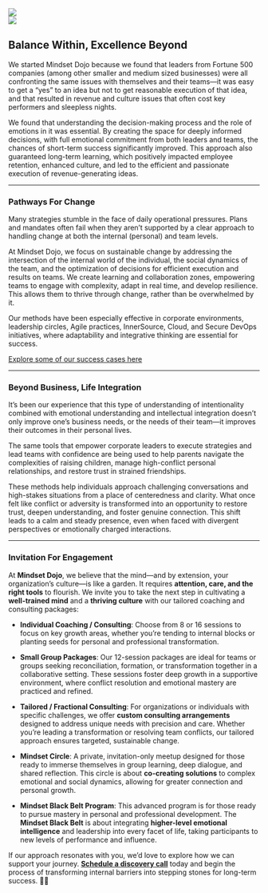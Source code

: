 
<div class="row">
    <div class="col-md-5 col-sm-4 text-center">
        <img class="img-fluid" src="images/DojoLogo-Black-Center.png" style="max-height:350px">
    </div>
    <div class="col-md-7 col-sm-8 text-right d-none d-sm-block">
        <img class="img-fluid" src="images/Pagoda-Black.png" style="max-height:350px">
    </div>
</div>

## Balance Within, Excellence Beyond

We started Mindset Dojo because we found that leaders from Fortune 500 companies (among other smaller and medium sized businesses) were all confronting the same issues with themselves and their teams—it was easy to get a “yes” to an idea but not to get reasonable execution of that idea, and that resulted in revenue and culture issues that often cost key performers and sleepless nights. 

We found that understanding the decision-making process and the role of emotions in it was essential. By creating the space for deeply informed decisions, with full emotional commitment from both leaders and teams, the chances of short-term success significantly improved. This approach also guaranteed long-term learning, which positively impacted employee retention, enhanced culture, and led to the efficient and passionate execution of revenue-generating ideas.

---

### Pathways For Change

Many strategies stumble in the face of daily operational pressures. Plans and mandates often fail when they aren’t supported by a clear approach to handling change at both the internal (personal) and team levels.

At Mindset Dojo, we focus on sustainable change by addressing the intersection of the internal world of the individual, the social dynamics of the team, and the optimization of decisions for efficient execution and results on teams.  We create learning and collaboration zones, empowering teams to engage with complexity, adapt in real time, and develop resilience. This allows them to thrive through change, rather than be overwhelmed by it.

Our methods have been especially effective in corporate environments, leadership circles, Agile practices, InnerSource, Cloud, and Secure DevOps initiatives, where adaptability and integrative thinking are essential for success.

[Explore some of our success cases here](https://projects.michael.basil.one/)

---

### Beyond Business, Life Integration

It’s been our experience that this type of understanding of intentionality combined with emotional understanding and intellectual integration doesn’t only improve one’s business needs, or the needs of their team—it improves their outcomes in their personal lives.

The same tools that empower corporate leaders to execute strategies and lead teams with confidence are being used to help parents navigate the complexities of raising children, manage high-conflict personal relationships, and restore trust in strained friendships.

These methods help individuals approach challenging conversations and high-stakes situations from a place of centeredness and clarity. What once felt like conflict or adversity is transformed into an opportunity to restore trust, deepen understanding, and foster genuine connection. This shift leads to a calm and steady presence, even when faced with divergent perspectives or emotionally charged interactions.

---

### Invitation For Engagement

At **Mindset Dojo**, we believe that the mind—and by extension, your organization’s culture—is like a garden. It requires **attention, care, and the right tools** to flourish. We invite you to take the next step in cultivating a **well-trained mind** and a **thriving culture** with our tailored coaching and consulting packages:

- **Individual Coaching / Consulting**: Choose from 8 or 16 sessions to focus on key growth areas, whether you’re tending to internal blocks or planting seeds for personal and professional transformation.
  
- **Small Group Packages**: Our 12-session packages are ideal for teams or groups seeking reconciliation, formation, or transformation together in a collaborative setting. These sessions foster deep growth in a supportive environment, where conflict resolution and emotional mastery are practiced and refined.
  
- **Tailored / Fractional Consulting**: For organizations or individuals with specific challenges, we offer **custom consulting arrangements** designed to address unique needs with precision and care. Whether you’re leading a transformation or resolving team conflicts, our tailored approach ensures targeted, sustainable change.

- **Mindset Circle**: A private, invitation-only meetup designed for those ready to immerse themselves in group learning, deep dialogue, and shared reflection. This circle is about **co-creating solutions** to complex emotional and social dynamics, allowing for greater connection and personal growth.

- **Mindset Black Belt Program**: This advanced program is for those ready to pursue mastery in personal and professional development. The **Mindset Black Belt** is about integrating **higher-level emotional intelligence** and leadership into every facet of life, taking participants to new levels of performance and influence.

If our approach resonates with you, we’d love to explore how we can support your journey. **[Schedule a discovery call](https://connect.mindset.dojo.center)** today and begin the process of transforming internal barriers into stepping stones for long-term success. 🙏🌿

